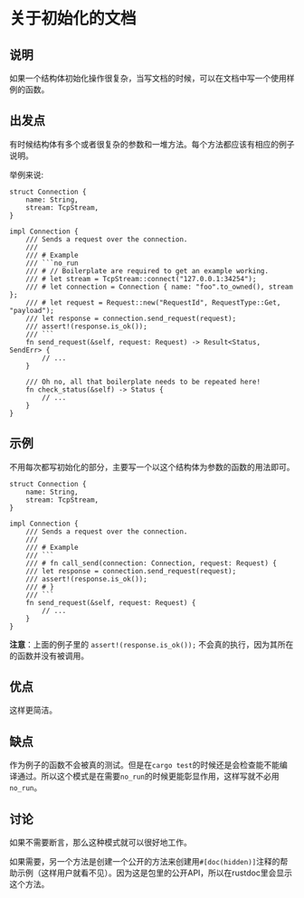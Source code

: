 # 关于初始化的文档

## 说明

如果一个结构体初始化操作很复杂，当写文档的时候，可以在文档中写一个使用样例的函数。

## 出发点

有时候结构体有多个或者很复杂的参数和一堆方法。每个方法都应该有相应的例子说明。

举例来说:

```rust,ignore
struct Connection {
    name: String,
    stream: TcpStream,
}

impl Connection {
    /// Sends a request over the connection.
    ///
    /// # Example
    /// ```no_run
    /// # // Boilerplate are required to get an example working.
    /// # let stream = TcpStream::connect("127.0.0.1:34254");
    /// # let connection = Connection { name: "foo".to_owned(), stream };
    /// # let request = Request::new("RequestId", RequestType::Get, "payload");
    /// let response = connection.send_request(request);
    /// assert!(response.is_ok());
    /// ```
    fn send_request(&self, request: Request) -> Result<Status, SendErr> {
        // ...
    }

    /// Oh no, all that boilerplate needs to be repeated here!
    fn check_status(&self) -> Status {
        // ...
    }
}
```

## 示例

不用每次都写初始化的部分，主要写一个以这个结构体为参数的函数的用法即可。

```rust,ignore
struct Connection {
    name: String,
    stream: TcpStream,
}

impl Connection {
    /// Sends a request over the connection.
    ///
    /// # Example
    /// ```
    /// # fn call_send(connection: Connection, request: Request) {
    /// let response = connection.send_request(request);
    /// assert!(response.is_ok());
    /// # }
    /// ```
    fn send_request(&self, request: Request) {
        // ...
    }
}
```

**注意**：上面的例子里的 `assert!(response.is_ok());` 不会真的执行，因为其所在的函数并没有被调用。

## 优点

这样更简洁。

## 缺点

作为例子的函数不会被真的测试。但是在`cargo test`的时候还是会检查能不能编译通过。所以这个模式是在需要`no_run`的时候更能彰显作用，这样写就不必用`no_run`。

## 讨论

如果不需要断言，那么这种模式就可以很好地工作。

如果需要，另一个方法是创建一个公开的方法来创建用`#[doc(hidden)]`注释的帮助示例（这样用户就看不见）。因为这是包里的公开API，所以在rustdoc里会显示这个方法。